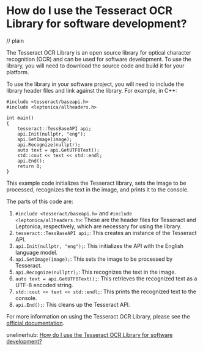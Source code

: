 # How do I use the Tesseract OCR Library for software development?
// plain

The Tesseract OCR Library is an open source library for optical character recognition (OCR) and can be used for software development. To use the library, you will need to download the source code and build it for your platform.

To use the library in your software project, you will need to include the library header files and link against the library. For example, in C++:

```
#include <tesseract/baseapi.h>
#include <leptonica/allheaders.h>

int main()
{
    tesseract::TessBaseAPI api;
    api.Init(nullptr, "eng");
    api.SetImage(image);
    api.Recognize(nullptr);
    auto text = api.GetUTF8Text();
    std::cout << text << std::endl;
    api.End();
    return 0;
}
```

This example code initializes the Tesseract library, sets the image to be processed, recognizes the text in the image, and prints it to the console.

The parts of this code are:

1. `#include <tesseract/baseapi.h>` and `#include <leptonica/allheaders.h>`: These are the header files for Tesseract and Leptonica, respectively, which are necessary for using the library.
2. `tesseract::TessBaseAPI api;`: This creates an instance of the Tesseract API.
3. `api.Init(nullptr, "eng");`: This initializes the API with the English language model.
4. `api.SetImage(image);`: This sets the image to be processed by Tesseract.
5. `api.Recognize(nullptr);`: This recognizes the text in the image.
6. `auto text = api.GetUTF8Text();`: This retrieves the recognized text as a UTF-8 encoded string.
7. `std::cout << text << std::endl;`: This prints the recognized text to the console.
8. `api.End();`: This cleans up the Tesseract API.

For more information on using the Tesseract OCR Library, please see the [official documentation](https://github.com/tesseract-ocr/tesseract/wiki).

onelinerhub: [How do I use the Tesseract OCR Library for software development?](https://onelinerhub.com/tesseract-ocr/how-do-i-use-the-tesseract-ocr-library-for-software-development)